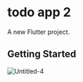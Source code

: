 # todo app 2

A new Flutter project.

## Getting Started
![Untitled-4](https://user-images.githubusercontent.com/78043455/180841489-c364507d-7857-4813-86f8-0042f737e925.png)
